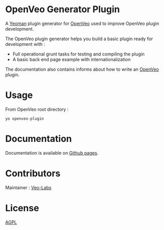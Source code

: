# OpenVeo Generator Plugin

A [Yeoman](http://yeoman.io/) plugin generator for [OpenVeo](https://github.com/veo-labs/openveo-core) used to improve OpenVeo plugin development.

The OpenVeo plugin generator helps you build a basic plugin ready for development with :

- Full operational grunt tasks for testing and compiling the plugin
- A basic back end page example with internationalization

The documentation also contains informs about how to write an [OpenVeo](https://github.com/veo-labs/openveo-core) plugin.

# Usage

From OpenVeo root directory :

    yo openveo-plugin

# Documentation

Documentation is available on [Github pages](http://veo-labs.github.io/openveo-plugin-generator/1.0.0).

# Contributors

Maintainer : [Veo-Labs](http://www.veo-labs.com/)

# License

[AGPL](http://www.gnu.org/licenses/agpl-3.0.en.html)
